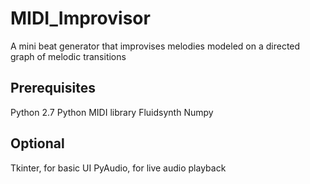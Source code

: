 # MIDI_Improvisor
A mini beat generator that improvises melodies modeled on a directed graph of melodic transitions

## Prerequisites
Python 2.7
Python MIDI library
Fluidsynth
Numpy

## Optional
Tkinter, for basic UI
PyAudio, for live audio playback
